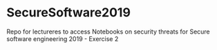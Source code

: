 # SecureSoftware2019

Repo for lectureres to access Notebooks on security threats for Secure software engineering 2019 - Exercise 2
